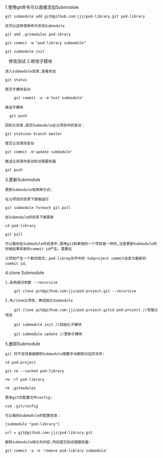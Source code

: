 1.使用git命令可以直接添加Submodule

    git submodule add git@github.com:jjz/pod-library.git pod-library

    还可以这样使用命令添加Submodule

    git add .gitmodules pod-ibrary

    git commit -m "pod-library submodule"

    git submodule init
    修改测试
2.修改子模块
    
    进入Submodule目录,查看状态
    
    git status
    
    提交子模块变动
        
        git commit -a -m'test submodule'

    推送子模块

      git push
    
    回到父目录,提交Submodule在父项目中的变动：

    git statuson branch master

    提交父目录的变动
    
    git commit -m'update submodule'

    推送父目录的变动到远程服务器

    git push

3.更新Submodule

    更新Submodule有两种方式:
    
    在父项目的目录下直接运行

    git submodule foreach git pull

    在Submodule的目录下面更新

    cd pod-library

    git pull

    可以看到在Submodule的目录中,使用git和单独的一个项目是一样的,注意更新Submodule的时候如果有新的commit id产生，需要在
    
    父项目产生一个新的提交，pod-libray文件中的 Subproject commit会变为最新的commit id。

4.clone Submodule

    1.采用递归参数 --recursive

        git clone git@github.com:jjz/pod-project.git --recursive

    2.先clone父项目，再初始化Submodule

        git clone git@github.com:jjz/pod-project.gitcd pod-project //克隆父项目

        git submodule init //初始化子模块

        git submodule update //更新子模块

5.删除Submodule

    git 并不支持直接删除Submodule需要手动删除对应的文件:

    cd pod-project

    git rm --cached pod-library
    
    rm -rf pod-library
    
    rm .gitmodules
    
    更改git的配置文件config:

    vim .git/config
    
    可以看到Submodule的配置信息：

    [submodule "pod-library"]
    
    url = git@github.com:jjz/pod-library.git

    删除submodule相关的内容,然后提交到远程服务器:

    git commit -a -m 'remove pod-library submodule'
